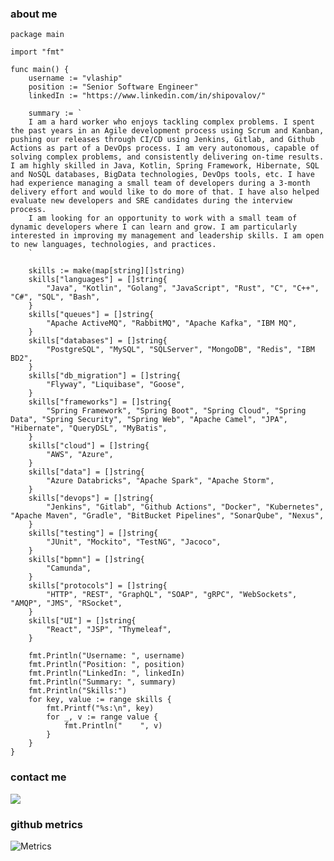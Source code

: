 ### about me
```golang
package main

import "fmt"

func main() {
	username := "vlaship"
	position := "Senior Software Engineer"
	linkedIn := "https://www.linkedin.com/in/shipovalov/"

	summary := `
    I am a hard worker who enjoys tackling complex problems. I spent the past years in an Agile development process using Scrum and Kanban, pushing our releases through CI/CD using Jenkins, Gitlab, and Github Actions as part of a DevOps process. I am very autonomous, capable of solving complex problems, and consistently delivering on-time results. I am highly skilled in Java, Kotlin, Spring Framework, Hibernate, SQL and NoSQL databases, BigData technologies, DevOps tools, etc. I have had experience managing a small team of developers during a 3-month delivery effort and would like to do more of that. I have also helped evaluate new developers and SRE candidates during the interview process.
    I am looking for an opportunity to work with a small team of dynamic developers where I can learn and grow. I am particularly interested in improving my management and leadership skills. I am open to new languages, technologies, and practices.
    `

	skills := make(map[string][]string)
	skills["languages"] = []string{
		"Java", "Kotlin", "Golang", "JavaScript", "Rust", "C", "C++", "C#", "SQL", "Bash",
	}
	skills["queues"] = []string{
		"Apache ActiveMQ", "RabbitMQ", "Apache Kafka", "IBM MQ",
	}
	skills["databases"] = []string{
		"PostgreSQL", "MySQL", "SQLServer", "MongoDB", "Redis", "IBM BD2",
	}
	skills["db_migration"] = []string{
		"Flyway", "Liquibase", "Goose",
	}
	skills["frameworks"] = []string{
		"Spring Framework", "Spring Boot", "Spring Cloud", "Spring Data", "Spring Security", "Spring Web", "Apache Camel", "JPA", "Hibernate", "QueryDSL", "MyBatis",
	}
	skills["cloud"] = []string{
		"AWS", "Azure",
	}
	skills["data"] = []string{
		"Azure Databricks", "Apache Spark", "Apache Storm",
	}
	skills["devops"] = []string{
		"Jenkins", "Gitlab", "Github Actions", "Docker", "Kubernetes", "Apache Maven", "Gradle", "BitBucket Pipelines", "SonarQube", "Nexus",
	}
	skills["testing"] = []string{
		"JUnit", "Mockito", "TestNG", "Jacoco",
	}
	skills["bpmn"] = []string{
		"Camunda",
	}
	skills["protocols"] = []string{
		"HTTP", "REST", "GraphQL", "SOAP", "gRPC", "WebSockets", "AMQP", "JMS", "RSocket",
	}
	skills["UI"] = []string{
		"React", "JSP", "Thymeleaf",
	}

	fmt.Println("Username: ", username)
	fmt.Println("Position: ", position)
	fmt.Println("LinkedIn: ", linkedIn)
	fmt.Println("Summary: ", summary)
	fmt.Println("Skills:")
	for key, value := range skills {
		fmt.Printf("%s:\n", key)
		for _, v := range value {
			fmt.Println("    ", v)
		}
	}
}
```

### contact me
<a href="https://linkedin.com/in/shipovalov"><img src="https://img.shields.io/badge/-shipovalov-0077B5?style=flat&logo=Linkedin&logoColor=white"/></a>

### github metrics
![Metrics](https://metrics.lecoq.io/vlaship?template=classic&languages=1&base=header%2C%20activity%2C%20community%2C%20repositories%2C%20metadata&base.indepth=false&base.hireable=false&base.skip=false&languages=false&languages.limit=8&languages.threshold=0%25&languages.other=false&languages.colors=github&languages.sections=most-used&languages.indepth=false&languages.analysis.timeout=15&languages.analysis.timeout.repositories=7.5&languages.categories=markup%2C%20programming&languages.recent.categories=markup%2C%20programming&languages.recent.load=300&languages.recent.days=14&config.timezone=America%2FNew_York)

